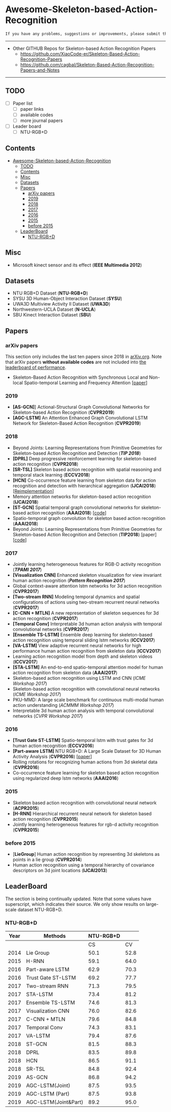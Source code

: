 # Awesome-Skeleton-based-Action-Recognition

```txt
If you have any problems, suggestions or improvements, please submit the issue or PR.
```

---

- Other GITHUB Repos for Skeleton-based Action Recognition Papers
  - [<https://github.com/XiaoCode-er/Skeleton-Based-Action-Recognition-Papers>](https://github.com/XiaoCode-er/Skeleton-Based-Action-Recognition-Papers)
  - [<https://github.com/cagbal/Skeleton-Based-Action-Recognition-Papers-and-Notes>](https://github.com/cagbal/Skeleton-Based-Action-Recognition-Papers-and-Notes)

---

## TODO

- [ ] Paper list  
  - [ ] paper links
  - [ ] available codes
  - [ ] more journal papers
- [ ] Leader board
  - [ ] NTU-RGB+D
  <!-- - [ ] SYSU
  - [ ] SBU
  - [ ] N-UCLA -->

## Contents

- [Awesome-Skeleton-based-Action-Recognition](#awesome-skeleton-based-action-recognition)
  - [TODO](#todo)
  - [Contents](#contents)
  - [Misc](#misc)
  - [Datasets](#datasets)
  - [Papers](#papers)
    - [arXiv papers](#arxiv-papers)
    - [2019](#2019)
    - [2018](#2018)
    - [2017](#2017)
    - [2016](#2016)
    - [2015](#2015)
    - [before 2015](#before-2015)
  - [LeaderBoard](#leaderboard)
    - [NTU-RGB+D](#ntu-rgbd)

## Misc

- Microsoft kinect sensor and its effect (**IEEE Multimedia 2012**)
  
## Datasets

- NTU RGB+D Dataset (**NTU-RGB+D**)
- SYSU 3D Human-Object Interaction Dataset (**SYSU**)
- UWA3D Multiview Activity II Dataset (**UWA3D**)
- Northwestern-UCLA Dataset (**N-UCLA**)
- SBU Kinect Interaction Dataset (**SBU**)

## Papers

### arXiv papers

This section only includes the last ten papers since 2018 in [arXiv.org](arXiv.org). Note that arXiv papers **without available codes** are not included into [the leaderboard of performance](#LeaderBoard).

- Skeleton-Based Action Recognition with Synchronous Local and Non-local Spatio-temporal Learning and Frequency Attention [[paper](https://arxiv.org/pdf/1811.04237.pdf)]
<!-- ### Survey -->

### 2019

- **[AS-GCN]**] Actional-Structural Graph Convolutional Networks for Skeleton-based Action Recognition (**CVPR2019**)
- **[AGC-LSTM]** An Attention Enhanced Graph Convolutional LSTM Network for Skeleton-Based Action Recognition (**CVPR2019**)

### 2018

- Beyond Joints: Learning Representations from Primitive Geometries for Skeleton-based Action Recognition and Detection (***TIP 2018***)
- **[DPRL]** Deep progressive reinforcement learning for skeleton-based action recognition (**CVPR2018**)
- **[SR-TSL]** Skeleton based action recognition with spatial reasoning and temporal stack learning (**ECCV2018**)
- **[HCN]** Co-occurrence feature learning from skeleton data for action recognition and detection with hierarchical aggregation (**IJCAI2018**) [[Reimplementation](https://github.com/huguyuehuhu/HCN-pytorch)]
- Memory attention networks for skeleton-based action recognition (**IJCAI2018**)
- **[ST-GCN]** Spatial temporal graph convolutional networks for skeleton-based action recognition (**AAAI2018**) [[code](https://github.com/yysijie/st-gcn)]
- Spatio-temporal graph convolution for skeleton based action recognition (**AAAI2018**)
- Beyond Joints: Learning Representations from Primitive Geometries for  Skeleton-based Action Recognition and Detection (**TIP2018**) [paper] [[code](https://github.com/hongsong-wang/Beyond-Joints)]

### 2017

- Jointly learning heterogeneous features for RGB-D activity recognition (***TPAMI 2017***)
- **[Visualization CNN]** Enhanced skeleton visualization for view invariant human action recognition (***Pattern Recognition 2017***)
- Global context-aware attention lstm networks for 3d action recognition (**CVPR2017**)
- **[Two-stream RNN]** Modeling temporal dynamics and spatial configurations of actions using two-stream recurrent neural networks (**CVPR2017**)
- **[C-CNN + MTLN]** A new representation of skeleton sequences for 3d action recognition (**CVPR2017**)
- **[Temporal Conv]** Interpretable 3d human action analysis with temporal convolutional networks (**CVPR2017**)
- **[Ensemble TS-LSTM]** Ensemble deep learning for skeleton-based action recognition using temporal sliding lstm networks (**ICCV2017**)
- **[VA-LSTM]** View adaptive recurrent neural networks for high performance human action recognition from skeleton data (**ICCV2017**)
- Learning action recognition model from depth and skeleton videos (**ICCV2017**)
- **[STA-LSTM]** An end-to-end spatio-temporal attention model for human action recognition from skeleton data (**AAAI2017**)
- Skeleton-based action recognition using LSTM and CNN (*ICME Workshop 2017*)
- Skeleton-based action recognition with convolutional neural networks (*ICME Workshop 2017*)
- PKU-MMD: A large scale benchmark for continuous multi-modal human action understanding (*ACMMM Workshop 2017*)
- Interpretable 3d human action analysis with temporal convolutional networks (*CVPR Workshop 2017*)
  
### 2016

- **[Trust Gate ST-LSTM]** Spatio-temporal lstm with trust gates for 3d human action recognition (**ECCV2016**)
- **[Part-aware LSTM]** NTU RGB+D: A Large Scale Dataset for 3D Human Activity Analysis (**CVPR2016**) [[paper](https://)]
- Rolling rotations for recognizing human actions from 3d skeletal data (**CVPR2016**)
- Co-occurrence feature learning for skeleton based action recognition using regularized deep lstm networks (**AAAI2016**)

### 2015

- Skeleton based action recognition with convolutional neural network (**ACPR2015**)
- **[H-RNN]** Hierarchical recurrent neural network for skeleton based action recognition (**CVPR2015**)
- Jointly learning heterogeneous features for rgb-d activity recognition (**CVPR2015**)
  
### before 2015

- [**LieGroup**] Human action recognition by representing 3d skeletons as points in a lie group (**CVPR2014**)
- Human action recognition using a temporal hierarchy of covariance
descriptors on 3d joint locations (**IJCAI2013**)

## LeaderBoard

The section is being continually updated. Note that some values have superscript, which indicates their source. We only show results on large-scale dataset NTU-RGB+D.

### NTU-RGB+D

| Year | Methods              | NTU-RGB+D |      |
| ---- | -------------------- | --------- | ---- |
|      |                      | CS        | CV   |
| 2014 | Lie Group            | 50.1      | 52.8 |
| 2015 | H-RNN                | 59.1      | 64.0 |
| 2016 | Part-aware LSTM      | 62.9      | 70.3 |
| 2016 | Trust Gate ST-LSTM   | 69.2      | 77.7 |
| 2017 | Two-stream RNN       | 71.3      | 79.5 |
| 2017 | STA-LSTM             | 73.4      | 81.2 |
| 2017 | Ensemble TS-LSTM     | 74.6      | 81.3 |
| 2017 | Visualization CNN    | 76.0      | 82.6 |
| 2017 | C-CNN + MTLN         | 79.6      | 84.8 |
| 2017 | Temporal Conv        | 74.3      | 83.1 |
| 2017 | VA-LSTM              | 79.4      | 87.6 |
| 2018 | ST-GCN               | 81.5      | 88.3 |
| 2018 | DPRL                 | 83.5      | 89.8 |
| 2018 | HCN                  | 86.5      | 91.1 |
| 2018 | SR-TSL               | 84.8      | 92.4 |
| 2019 | AS-GCN               | 86.8      | 94.2 |
| 2019 | AGC-LSTM(Joint)      | 87.5      | 93.5 |
| 2019 | AGC-LSTM (Part)     | 87.5      | 93.8 |
| 2019 | AGC-LSTM(Joint&Part) | 89.2      | 95.0 |
